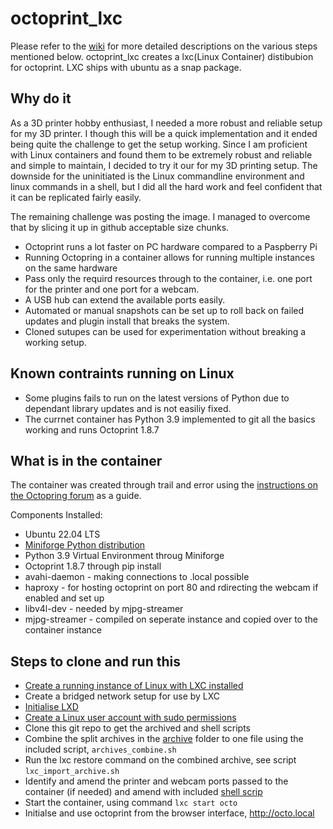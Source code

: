 # octoprint_lxc
Please refer to the [wiki](https://github.com/jattie-ire/octoprint_lxc/wiki) for more detailed descriptions on the various steps mentioned below.
octoprint_lxc creates a lxc(Linux Container) distibubion for octoprint. LXC ships with ubuntu as a snap package.

## Why do it

As a 3D printer hobby enthusiast, I needed a more robust and reliable setup for my 3D printer. I though this will be a quick implementation and it ended being quite the challenge to get the setup working.  Since I am proficient with Linux containers and found them to be extremely robust and reliable and simple to maintain, I decided to try it our for my 3D printing setup. The downside for the uninitiated is the Linux commandline environment and linux commands in a shell, but I did all the hard work and feel confident that it can be replicated fairly easily. 

The remaining challenge was posting the image. I managed to overcome that by slicing it up in github acceptable size chunks.

  * Octoprint runs a lot faster on PC hardware compared to a Paspberry Pi
  * Running Octopring in a container allows for running multiple instances on the same hardware
  * Pass only the requird resources through to the container, i.e. one port for the printer and one port for a webcam.
  * A USB hub can extend the available ports easily.
  * Automated or manual snapshots can be set up to roll back on failed updates and plugin install that breaks the system.
  * Cloned sutupes can be used for experimentation without breaking a working setup.

## Known contraints running on Linux

  * Some plugins fails to run on the latest versions of Python due to dependant library updates and is not easiliy fixed.
  * The currnet container has Python 3.9 implemented to git all the basics working and runs Octoprint 1.8.7

## What is in the container
The container was created through trail and error using the [instructions on the Octopring forum](https://community.octoprint.org/t/setting-up-octoprint-on-a-raspberry-pi-running-raspberry-pi-os-debian/2337) as a guide.

 Components Installed:
   * Ubuntu 22.04 LTS
   * [Miniforge Python distribution](https://github.com/conda-forge/miniforge)
   * Python 3.9 Virtual Environment throug Miniforge
   * Octoprint 1.8.7 through pip install
   * avahi-daemon - making connections to <hostname>.local possible
   * haproxy - for hosting octoprint on port 80 and rdirecting the webcam if enabled and set up
   * libv4l-dev - needed by mjpg-streamer
   * mjpg-streamer - compiled on seperate instance and copied over to the container instance

## Steps to clone and run this

  * [Create a running instance of Linux with LXC installed](https://www.linuxtechi.com/install-ubuntu-server-22-04-step-by-step/)
  * Create a bridged network setup for use by LXC
  * [Initialise LXD](https://linuxcontainers.org/lxd/docs/latest/howto/initialize/)
  * [Create a Linux user account with sudo permissions](https://www.digitalocean.com/community/tutorials/how-to-create-a-new-sudo-enabled-user-on-ubuntu-22-04-quickstart)
  * Clone this git repo to get the archived and shell scripts
  * Combine the split archives in the [archive](archive/) folder to one file using the included script, `archives_combine.sh`
  * Run the lxc restore command on the combined archive, see script `lxc_import_archive.sh`
  * Identify and amend the printer and webcam ports passed to the container (if needed) and amend with included [shell scrip](https://github.com/jattie-ire/octoprint_lxc/blob/main/setup_container_usb_devices.sh)
  * Start the container, using command `lxc start octo`
  * Initialse and use octoprint from the browser interface, http://octo.local

